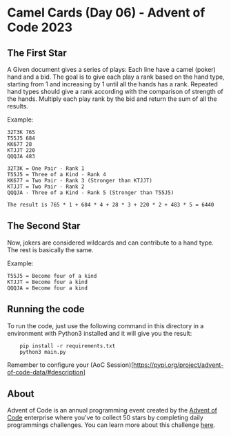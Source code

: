 # Camel Cards (Day 06) - Advent of Code 2023 

## The First Star
A Given document gives a series of plays: Each line have a camel (poker) hand and a bid. The goal is to give each play a rank based on the hand type, starting from 1 and increasing by 1 until all the hands has a rank. Repeated hand types should give a rank according with the comparison of strength of the hands. Multiply each play rank by the bid and return the sum of all the results.

Example:
```
32T3K 765
T55J5 684
KK677 28
KTJJT 220
QQQJA 483

32T3K = One Pair - Rank 1
T55J5 = Three of a Kind - Rank 4 
KK677 = Two Pair - Rank 3 (Stronger than KTJJT)
KTJJT = Two Pair - Rank 2
QQQJA - Three of a Kind - Rank 5 (Stronger than T55J5)

The result is 765 * 1 + 684 * 4 + 28 * 3 + 220 * 2 + 483 * 5 = 6440
```

## The Second Star
Now, jokers are considered wildcards and can contribute to a hand type. The rest is basically the same.

Example:
```
T55J5 = Become four of a kind
KTJJT = Become four a kind
QQQJA = Become four a kind
```

## Running the code
To run the code, just use the following command in this directory in a environment with Python3 installed and it will give you the result:
```
    pip install -r requirements.txt
    python3 main.py
```
Remember to configure your (AoC Session)[https://pypi.org/project/advent-of-code-data/#description]

## About
Advent of Code is an annual programming event created by the [Advent of Code](https://adventofcode.com) enterprise where you've to collect 50 stars by completing daily programmings challenges. You can learn more about this challenge [here](https://adventofcode.com/2023/day/7).
